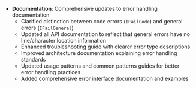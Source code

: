 <!-- (dl (section-meta [3.5.0] - 2025-01-08)) -->

<!-- (dl (# Improved)) -->
- **Documentation**: Comprehensive updates to error handling documentation
  - Clarified distinction between code errors (`IFailCode`) and general errors (`IFailGeneral`)
  - Updated all API documentation to reflect that general errors have no line/character location information
  - Enhanced troubleshooting guide with clearer error type descriptions
  - Improved architecture documentation explaining error handling standards
  - Updated usage patterns and common patterns guides for better error handling practices
  - Added comprehensive error interface documentation and examples